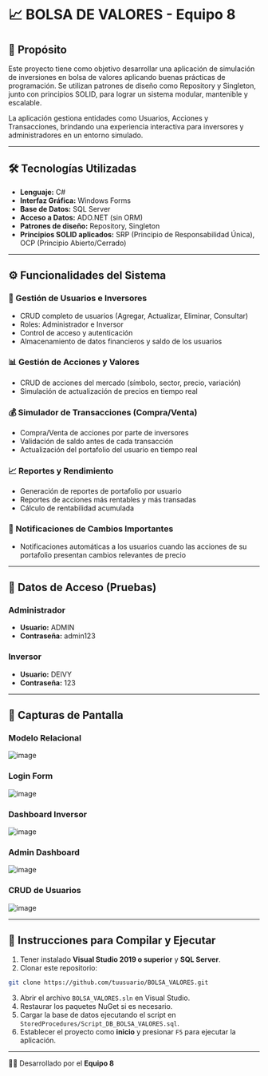 
# 📈 BOLSA DE VALORES - Equipo 8

## 📌 Propósito
Este proyecto tiene como objetivo desarrollar una aplicación de simulación de inversiones en bolsa de valores aplicando buenas prácticas de programación. Se utilizan patrones de diseño como Repository y Singleton, junto con principios SOLID, para lograr un sistema modular, mantenible y escalable.

La aplicación gestiona entidades como Usuarios, Acciones y Transacciones, brindando una experiencia interactiva para inversores y administradores en un entorno simulado.

---

## 🛠 Tecnologías Utilizadas
- **Lenguaje:** C#
- **Interfaz Gráfica:** Windows Forms
- **Base de Datos:** SQL Server
- **Acceso a Datos:** ADO.NET (sin ORM)
- **Patrones de diseño:** Repository, Singleton
- **Principios SOLID aplicados:** SRP (Principio de Responsabilidad Única), OCP (Principio Abierto/Cerrado)

---

## ⚙️ Funcionalidades del Sistema

### 👥 Gestión de Usuarios e Inversores
- CRUD completo de usuarios (Agregar, Actualizar, Eliminar, Consultar)
- Roles: Administrador e Inversor
- Control de acceso y autenticación
- Almacenamiento de datos financieros y saldo de los usuarios

### 📊 Gestión de Acciones y Valores
- CRUD de acciones del mercado (símbolo, sector, precio, variación)
- Simulación de actualización de precios en tiempo real

### 💰 Simulador de Transacciones (Compra/Venta)
- Compra/Venta de acciones por parte de inversores
- Validación de saldo antes de cada transacción
- Actualización del portafolio del usuario en tiempo real

### 📈 Reportes y Rendimiento
- Generación de reportes de portafolio por usuario
- Reportes de acciones más rentables y más transadas
- Cálculo de rentabilidad acumulada

### 🔔 Notificaciones de Cambios Importantes
- Notificaciones automáticas a los usuarios cuando las acciones de su portafolio presentan cambios relevantes de precio

---

## 🔑 Datos de Acceso (Pruebas)

### Administrador
- **Usuario:** ADMIN
- **Contraseña:** admin123

### Inversor
- **Usuario:** DEIVY
- **Contraseña:** 123

---

## 📸 Capturas de Pantalla

### Modelo Relacional
![image](https://github.com/user-attachments/assets/76589f58-c4d3-43c3-8936-22023cc5c509)

### Login Form
![image](https://github.com/user-attachments/assets/09255495-4932-4f05-bbbe-f20786e7b2e6)

### Dashboard Inversor
![image](https://github.com/user-attachments/assets/42efe668-79d2-48b1-a234-43af00819bba)

### Admin Dashboard
![image](https://github.com/user-attachments/assets/dc329480-2695-42be-b5fe-8d9a92dd72c9)

### CRUD de Usuarios
![image](https://github.com/user-attachments/assets/5da7883a-56f4-4958-89c2-34b6cd06ad6b)

---

## 🧪 Instrucciones para Compilar y Ejecutar

1. Tener instalado **Visual Studio 2019 o superior** y **SQL Server**.
2. Clonar este repositorio:

```bash
git clone https://github.com/tuusuario/BOLSA_VALORES.git
```

3. Abrir el archivo `BOLSA_VALORES.sln` en Visual Studio.
4. Restaurar los paquetes NuGet si es necesario.
5. Cargar la base de datos ejecutando el script en `StoredProcedures/Script_DB_BOLSA_VALORES.sql`.
6. Establecer el proyecto como **inicio** y presionar `F5` para ejecutar la aplicación.

---

👨‍💻 Desarrollado por el **Equipo 8**
